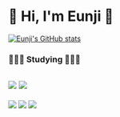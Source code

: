 # 💜 Hi, I'm Eunji 💜 

[![Eunji's GitHub stats](https://github-readme-stats.vercel.app/api?username=EunjiLee98)](https://github.com/anuraghazra/github-readme-stats)

### 👩🏻‍💻 Studying 👩🏻‍💻
## <img src="https://img.shields.io/badge/Flutter-8dbff7?style=flat-square&logo=flutter&logoColor=white"/> <img src="https://img.shields.io/badge/Firebase-FAEB78?style=flat-square&logo=firebase&logoColor=white"/> 
<img src="https://img.shields.io/badge/C-c4b3f5?style=flat-square&logo=c&logoColor=white"/> <img src="https://img.shields.io/badge/Java-f5b3db?style=flat-square&logo=java&logoColor=white"/> <img src="https://img.shields.io/badge/Python-47FF9C?style=flat-square&logo=python&logoColor=white"/> 
<!--
**EunjiLee98/EunjiLee98** is a ✨ _special_ ✨ repository because its `README.md` (this file) appears on your GitHub profile.

Here are some ideas to get you started:

- 🔭 I’m currently working on ...
- 🌱 I’m currently learning ...
- 👯 I’m looking to collaborate on ...
- 🤔 I’m looking for help with ...
- 💬 Ask me about ...
- 📫 How to reach me: ...
- 😄 Pronouns: ...
- ⚡ Fun fact: ...
-->
